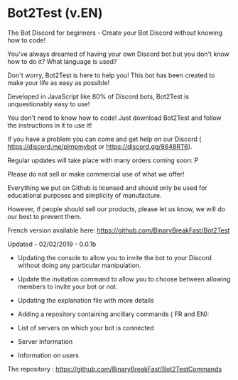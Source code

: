 # Bot2Test (v.EN)
The Bot Discord for beginners - Create your Bot Discord without knowing how to code!

You've always dreamed of having your own Discord bot but you don't know how to do it? What language is used?

Don't worry, Bot2Test is here to help you! This bot has been created to make your life as easy as possible!

Developed in JavaScript like 80% of Discord bots, Bot2Test is unquestionably easy to use!

You don't need to know how to code! Just download Bot2Test and follow the instructions in it to use it!

If you have a problem you can come and get help on our Discord ( https://discord.me/pimpmybot or https://discord.gg/8648RT6).

Regular updates will take place with many orders coming soon: P

Please do not sell or make commercial use of what we offer!

Everything we put on Github is licensed and should only be used for educational purposes and simplicity of manufacture.

However, if people should sell our products, please let us know, we will do our best to prevent them.


French version available here: https://github.com/BinaryBreakFast/Bot2Test


Updated - 02/02/2019 - 0.0.1b

- Updating the console to allow you to invite the bot to your Discord without doing any particular manipulation.
- Update the invitation command to allow you to choose between allowing members to invite your bot or not.
- Updating the explanation file with more details
- Adding a repository containing ancillary commands ( FR and EN):

- List of servers on which your bot is connected
- Server information
- Information on users

The repository : https://github.com/BinaryBreakFast/Bot2TestCommands
